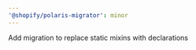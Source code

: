 ```yaml
---
'@shopify/polaris-migrator': minor
---
```


Add migration to replace static mixins with declarations
